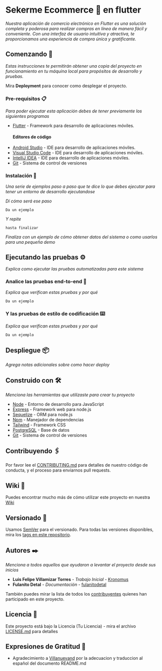 # Sekerme Ecommerce 🛒 en flutter

_Nuestra aplicación de comercio electrónico en Flutter es una solución completa y poderosa para realizar compras en línea de manera fácil y conveniente. Con una interfaz de usuario intuitiva y atractiva, te proporcionamos una experiencia de compra única y gratificante._

## Comenzando 🚀

_Estas instrucciones te permitirán obtener una copia del proyecto en funcionamiento en tu máquina local para propósitos de desarrollo y pruebas._

Mira **Deployment** para conocer como desplegar el proyecto.


### Pre-requisitos 📋

_Para poder ejecutar esta aplicación debes de tener previamente los siguientes programas_

* [Flutter](https://flutter.dev/docs/get-started/install) - Framework para desarrollo de aplicaciones móviles.
    #### Editores de código
* [Android Studio](https://developer.android.com/studio) - IDE para desarrollo de aplicaciones móviles.
* [Visual Studio Code](https://code.visualstudio.com/) - IDE para desarrollo de aplicaciones móviles.
* [IntelliJ IDEA](https://www.jetbrains.com/es-es/idea/) - IDE para desarrollo de aplicaciones móviles.
* [Git](https://git-scm.com/) - Sistema de control de versiones


### Instalación 🔧

_Una serie de ejemplos paso a paso que te dice lo que debes ejecutar para tener un entorno de desarrollo ejecutandose_

_Dí cómo será ese paso_

```
Da un ejemplo
```

_Y repite_

```
hasta finalizar
```

_Finaliza con un ejemplo de cómo obtener datos del sistema o como usarlos para una pequeña demo_

## Ejecutando las pruebas ⚙️

_Explica como ejecutar las pruebas automatizadas para este sistema_

### Analice las pruebas end-to-end 🔩

_Explica que verifican estas pruebas y por qué_

```
Da un ejemplo
```

### Y las pruebas de estilo de codificación ⌨️

_Explica que verifican estas pruebas y por qué_

```
Da un ejemplo
```

## Despliegue 📦

_Agrega notas adicionales sobre como hacer deploy_

## Construido con 🛠️

_Menciona las herramientas que utilizaste para crear tu proyecto_

* [Node](https://nodejs.org/es/docs/)       - Entorno de desarrollo para JavaScript
* [Express](https://expressjs.com/)         - Framework web para node.js
* [Sequelize](https://sequelize.org/)       - ORM para node.js
* [Npm](https://www.npmjs.com/)             - Manejador de dependencias
* [Tailwind](https://tailwindcss.com/)      - Framework CSS
* [PostgreSQL](https://www.postgresql.org/) - Base de datos
* [Git](https://git-scm.com/)               - Sistema de control de versiones

## Contribuyendo 🖇️

Por favor lee el [CONTRIBUTING.md](https://gist.github.com/villanuevand/xxxxxx) para detalles de nuestro código de conducta, y el proceso para enviarnos pull requests.

## Wiki 📖

Puedes encontrar mucho más de cómo utilizar este proyecto en nuestra [Wiki](https://github.com/tu/proyecto/wiki)

## Versionado 📌

Usamos [SemVer](https://semver.org/lang/es/) para el versionado. Para todas las versiones disponibles, mira los [tags en este repositorio](https://github.com/Kronomus/estructura-node-basic.git).

## Autores ✒️

_Menciona a todos aquellos que ayudaron a levantar el proyecto desde sus inicios_

* **Luis Felipe Villamizar Torres** - *Trabajo Inicial* - [Kronomus](https://github.com/Kronomus)
* **Fulanito Detal** - *Documentación* - [fulanitodetal](#fulanito-de-tal)

También puedes mirar la lista de todos los [contribuyentes](https://github.com/your/project/contributors) quíenes han participado en este proyecto.

## Licencia 📄

Este proyecto está bajo la Licencia (Tu Licencia) - mira el archivo [LICENSE.md](LICENSE.md) para detalles

## Expresiones de Gratitud 🎁

* Agradecimiento a [Villanuevand](https://github.com/Villanuevand) por la adecuacion y traduccion al español del documento README.md


